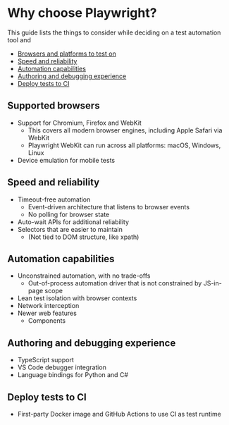 # Why choose Playwright?

This guide lists the things to consider while deciding on a test automation tool and 

<!-- GEN:toc-top-level -->
- [Browsers and platforms to test on](#browsers-and-platforms-to-test-on)
- [Speed and reliability](#speed-and-reliability)
- [Automation capabilities](#automation-capabilities)
- [Authoring and debugging experience](#authoring-and-debugging-experience)
- [Deploy tests to CI](#deploy-tests-to-ci)
<!-- GEN:stop -->

## Supported browsers
* Support for Chromium, Firefox and WebKit
  * This covers all modern browser engines, including Apple Safari via WebKit
  * Playwright WebKit can run across all platforms: macOS, Windows, Linux
* Device emulation for mobile tests

## Speed and reliability
* Timeout-free automation
  * Event-driven architecture that listens to browser events
  * No polling for browser state
* Auto-wait APIs for additional reliability
* Selectors that are easier to maintain
  * (Not tied to DOM structure, like xpath)

## Automation capabilities
* Unconstrained automation, with no trade-offs
  * Out-of-process automation driver that is not constrained by JS-in-page scope
* Lean test isolation with browser contexts
* Network interception
* Newer web features
  * Components

## Authoring and debugging experience
* TypeScript support
* VS Code debugger integration
* Language bindings for Python and C#

## Deploy tests to CI
* First-party Docker image and GitHub Actions to use CI as test runtime
